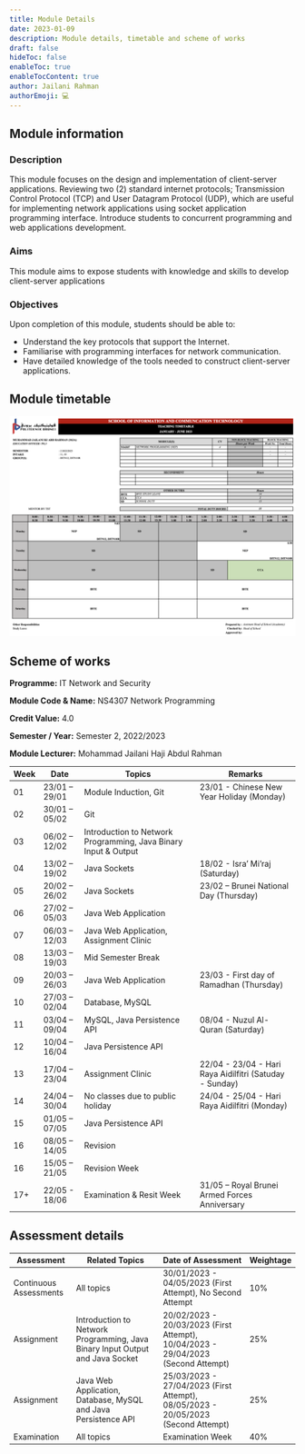 ```yaml
---
title: Module Details
date: 2023-01-09
description: Module details, timetable and scheme of works
draft: false
hideToc: false
enableToc: true
enableTocContent: true
author: Jailani Rahman
authorEmoji: 💻
---
```


## Module information
### Description
This module focuses on the design and implementation of client-server applications. Reviewing two (2) standard internet protocols; Transmission Control Protocol (TCP) and User Datagram Protocol (UDP), which are useful for implementing network applications using socket application programming interface. Introduce students to concurrent programming and web applications development.

### Aims
This module aims to expose students with knowledge and skills to develop client-server applications

### Objectives
Upon completion of this module, students should be able to:
- Understand the key protocols that support the Internet.
- Familiarise with programming interfaces for network communication.
- Have detailed knowledge of the tools needed to construct client-server applications.

## Module timetable

![](resources/teaching-timetable.png)

## Scheme of works

**Programme:** IT Network and Security

**Module Code & Name:** NS4307 Network Programming

**Credit Value:** 4.0

**Semester / Year:** Semester 2, 2022/2023

**Module Lecturer:** Mohammad Jailani Haji Abdul Rahman

| Week | Date | Topics | Remarks |
| --- | --- | --- | --- |
| 01 | 23/01 – 29/01 | Module Induction, Git | 23/01 - Chinese New Year Holiday (Monday) |
| 02 | 30/01 – 05/02 | Git |  |
| 03 | 06/02 – 12/02 | Introduction to Network Programming, Java Binary Input & Output |  |
| 04 | 13/02 – 19/02 | Java Sockets | 18/02 - Isra’ Mi’raj (Saturday) |
| 05 | 20/02 – 26/02 | Java Sockets | 23/02 – Brunei National Day (Thursday) |
| 06 | 27/02 – 05/03 | Java Web Application |  |
| 07 | 06/03 – 12/03 | Java Web Application, Assignment Clinic |  |
| 08 | 13/03 – 19/03 | Mid Semester Break |  |
| 09 | 20/03 – 26/03 | Java Web Application | 23/03 - First day of Ramadhan (Thursday) |
| 10 | 27/03 – 02/04 | Database, MySQL |  |
| 11 | 03/04 – 09/04 | MySQL, Java Persistence API | 08/04 - Nuzul Al-Quran (Saturday) |
| 12 | 10/04 – 16/04 | Java Persistence API |  |
| 13 | 17/04 – 23/04 | Assignment Clinic | 22/04 - 23/04 - Hari Raya Aidilfitri (Satuday - Sunday) |
| 14 | 24/04 – 30/04 | No classes due to public holiday | 24/04 - 25/04 - Hari Raya Aidilfitri (Monday) |
| 15 | 01/05 – 07/05 | Java Persistence API |  |
| 16 | 08/05 – 14/05 | Revision |  |
| 16 | 15/05 – 21/05 | Revision Week |  |
| 17+ | 22/05 - 18/06 | Examination & Resit Week | 31/05 – Royal Brunei Armed Forces Anniversary |

## Assessment details

| Assessment | Related Topics | Date of Assessment | Weightage |
| --- | --- | --- | --- |
| Continuous Assessments | All topics | 30/01/2023 - 04/05/2023 (First Attempt), No Second Attempt | 10% |
| Assignment | Introduction to Network Programming, Java Binary Input Output and Java Socket | 20/02/2023 - 20/03/2023 (First Attempt), 10/04/2023 - 29/04/2023 (Second Attempt) | 25% |
| Assignment | Java Web Application, Database, MySQL and Java Persistence API | 25/03/2023 - 27/04/2023 (First Attempt), 08/05/2023 - 20/05/2023 (Second Attempt) | 25% |
| Examination | All topics | Examination Week | 40% |